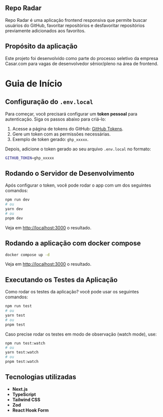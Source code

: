 ## Repo Radar

Repo Radar é uma aplicação frontend responsiva que permite buscar usuários do GitHub, favoritar repositórios e desfavoritar repositórios previamente adicionados aos favoritos.

## Propósito da aplicação

Este projeto foi desenvolvido como parte do processo seletivo da empresa Casar.com para vagas de desenvolvedor sênior/pleno na área de frontend.

# Guia de Início

## Configuração do `.env.local`

Para começar, você precisará configurar um **token pessoal** para autenticação. Siga os passos abaixo para criá-lo:

1. Acesse a página de tokens do GitHub: [GitHub Tokens](https://github.com/settings/tokens).
2. Gere um token com as permissões necessárias.
3. Exemplo de token gerado: `ghp_xxxxx`.

Depois, adicione o token gerado ao seu arquivo `.env.local` no formato:

```bash
GITHUB_TOKEN=ghp_xxxxx
```

## Rodando o Servidor de Desenvolvimento

Após configurar o token, você pode rodar o app com um dos seguintes comandos:

```bash
npm run dev
# ou
yarn dev
# ou
pnpm dev
```

Veja em [http://localhost:3000](http://localhost:3000) o resultado.

## Rodando a aplicação com docker compose

```bash
docker compose up -d
```

Veja em [http://localhost:3000](http://localhost:3000) o resultado.

## Executando os Testes da Aplicação

Como rodar os testes da aplicação? você pode usar os seguintes comandos:

```bash
npm run test
# ou
yarn test
# ou
pnpm test
```

Caso precise rodar os testes em modo de observação (watch mode), use:

```bash
npm run test:watch
# ou
yarn test:watch
# ou
pnpm test:watch
```

## Tecnologias utilizadas

- **Next.js**
- **TypeScript**
- **Tailwind CSS**
- **Zod**
- **React Hook Form**
